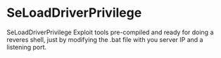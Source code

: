 # SeLoadDriverPrivilege
SeLoadDriverPrivilege Exploit tools pre-compiled and ready for doing a reveres shell, just by modifying the .bat file with you server IP and a listening port.
